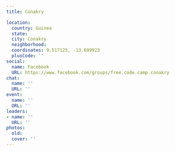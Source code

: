 ```yaml
---
title: Conakry

location:
  country: Guinea
  state: 
  city: Conakry
  neighborhood: 
  coordinates: 9.517125, -13.699923
  plusCode: ''
social:
  name: Facebook
  URL: https://www.facebook.com/groups/free.code.camp.conakry
chat:
  name: ''
  URL: ''
event:
  name: ''
  URL: ''
leaders:
- name: ''
  URL: ''
photos:
  old: 
  cover: ''
---
```

